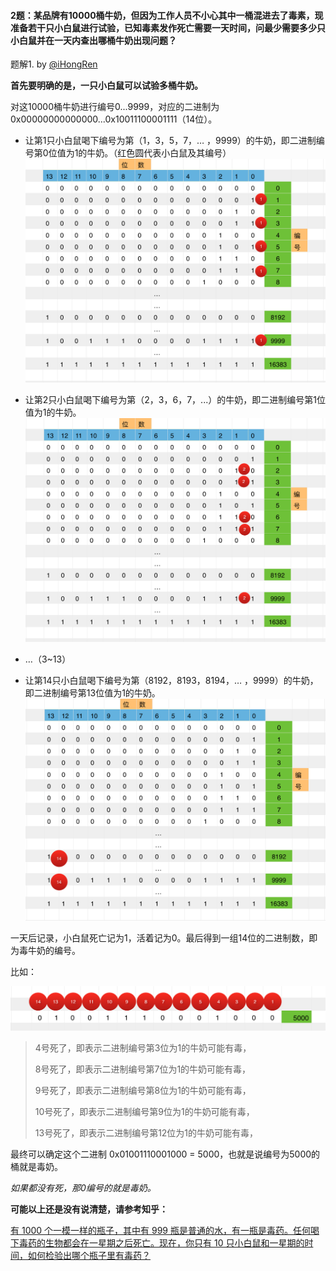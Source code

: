 #### 2题：某品牌有10000桶牛奶，但因为工作人员不小心其中一桶混进去了毒素，现准备若干只小白鼠进行试验，已知毒素发作死亡需要一天时间，问最少需要多少只小白鼠并在一天内查出哪桶牛奶出现问题？  



题解1. by [@iHongRen]([https://github.com/iHongRen](https://github.com/iHongRen))

**首先要明确的是，一只小白鼠可以试验多桶牛奶。**

对这10000桶牛奶进行编号0...9999，对应的二进制为0x00000000000000...0x10011100001111（14位）。



- 让第1只小白鼠喝下编号为第（1，3，5，7，… ，9999）的牛奶，即二进制编号第0位值为1的牛奶。（红色圆代表小白鼠及其编号）![1](1.png)



- 让第2只小白鼠喝下编号为第（2，3，6，7，...）的牛奶，即二进制编号第1位值为1的牛奶。![2](2.png)



- …（3~13）


- 让第14只小白鼠喝下编号为第（8192，8193，8194，… ，9999）的牛奶，即二进制编号第13位值为1的牛奶。![14](14.png)



一天后记录，小白鼠死亡记为1，活着记为0。最后得到一组14位的二进制数，即为毒牛奶的编号。

比如：

![x](x.png)



> 4号死了，即表示二进制编号第3位为1的牛奶可能有毒，
>
> 8号死了，即表示二进制编号第7位为1的牛奶可能有毒，
>
> 9号死了，即表示二进制编号第8位为1的牛奶可能有毒，
>
> 10号死了，即表示二进制编号第9位为1的牛奶可能有毒，
>
> 13号死了，即表示二进制编号第12位为1的牛奶可能有毒，

最终可以确定这个二进制 0x01001110001000 = 5000，也就是说编号为5000的桶就是毒奶。

*如果都没有死，那0编号的就是毒奶。*  

  



**可能以上还是没有说清楚，请参考知乎：**

[有 1000 个一模一样的瓶子，其中有 999 瓶是普通的水，有一瓶是毒药。任何喝下毒药的生物都会在一星期之后死亡。现在，你只有 10 只小白鼠和一星期的时间，如何检验出哪个瓶子里有毒药？](https://www.zhihu.com/question/19676641)